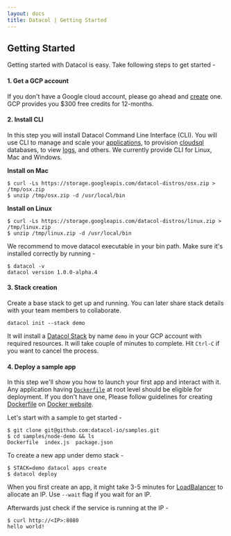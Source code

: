 ```yaml
---
layout: docs
title: Datacol | Getting Started
---
```


## __Getting Started__

Getting started with Datacol is easy. Take following steps to get started -

#### 1. Get a GCP account

If you don't have a Google cloud account, please go ahead and [create](https://cloud.google.com/) one. GCP provides you $300 free credits for 12-months.

#### 2. Install CLI
In this step you will install Datacol Command Line Interface (CLI). You will use CLI to manage and scale your [applications][6], to provision [cloudsql][5] databases, to view [logs][7], and others. We currently provide CLI for Linux, Mac and Windows. 
   
**Install on Mac**
  
    $ curl -Ls https://storage.googleapis.com/datacol-distros/osx.zip > /tmp/osx.zip
    $ unzip /tmp/osx.zip -d /usr/local/bin
    
**Install on Linux**

    $ curl -Ls https://storage.googleapis.com/datacol-distros/linux.zip > /tmp/linux.zip
    $ unzip /tmp/linux.zip -d /usr/local/bin

We recommend to move datacol executable in your bin path. Make sure it's installed correctly by running -

    $ datacol -v
    datacol version 1.0.0-alpha.4

#### 3. Stack creation

Create a base stack to get up and running. You can later share stack details with your team members to collaborate.
 
    datacol init --stack demo

It will install a [Datacol Stack](/docs/cli/stacks#creating-a-stack) by name `demo` in your GCP account with required resources. It will take couple of minutes to complete. Hit `Ctrl-C` if you want to cancel the process. 

#### 4. Deploy a sample app
In this step we'll show you how to launch your first app and interact with it. Any application having [`Dockerfile`][2] at root level should be eligible for deployment. If you don't have one, Please follow guidelines for creating [Dockerfile][2] on [Docker website][3]. 

Let's start with a sample to get started -

    $ git clone git@github.com:datacol-io/samples.git
    $ cd samples/node-demo && ls
    Dockerfile  index.js  package.json

To create a new app under demo stack - 

    $ STACK=demo datacol apps create
    $ datacol deploy

When you first create an app, it might take 3-5 minutes for [LoadBalancer][4] to allocate an IP. Use `--wait` flag if you wait for an IP.

Afterwards just check if the service is running at the IP -

    $ curl http://<IP>:8080
    hello world!

[1]: https://console.cloud.google.com/
[2]: https://docs.docker.com/engine/reference/builder/ 
[3]: https://docs.docker.com/
[4]: https://cloud.google.com/load-balancing/
[5]: /docs/cloudsql
[6]: /docs/cli/apps
[7]: /docs/cli/logging